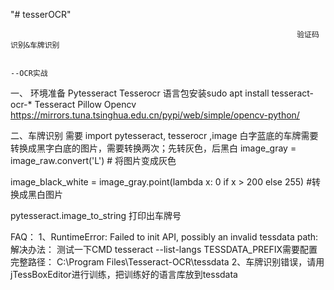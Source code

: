 "# tesserOCR" 

                                                                    验证码识别&车牌识别
                                                                            
                                                                                          --OCR实战
一、	环境准备
Pytesseract
Tesserocr
语言包安装sudo apt install tesseract-ocr-*
Tesseract
Pillow
Opencv
https://mirrors.tuna.tsinghua.edu.cn/pypi/web/simple/opencv-python/

二、车牌识别
需要 import pytesseract, tesserocr ,image
白字蓝底的车牌需要转换成黑字白底的图片，需要转换两次；先转灰色，后黑白
image_gray = image_raw.convert('L')   # 将图片变成灰色

image_black_white = image_gray.point(lambda x: 0 if x > 200 else 255)  #转换成黑白图片

 

 
 
pytesseract.image_to_string
打印出车牌号

FAQ：
1、RuntimeError: Failed to init API, possibly an invalid tessdata path:
解决办法：
测试一下CMD
tesseract --list-langs
TESSDATA_PREFIX需要配置完整路径： C:\Program Files\Tesseract-OCR\tessdata
2、车牌识别错误，请用jTessBoxEditor进行训练，把训练好的语言库放到tessdata
